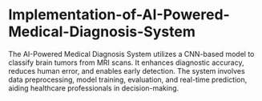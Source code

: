# Implementation-of-AI-Powered-Medical-Diagnosis-System
The AI-Powered Medical Diagnosis System utilizes a CNN-based model to classify brain tumors from MRI scans. It enhances diagnostic accuracy, reduces human error, and enables early detection. The system involves data preprocessing, model training, evaluation, and real-time prediction, aiding healthcare professionals in decision-making.
